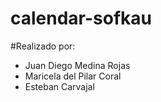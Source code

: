 # calendar-sofkau

#Realizado por:

* Juan Diego Medina Rojas
* Maricela del Pilar Coral
* Esteban Carvajal
